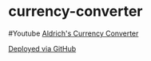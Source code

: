 # currency-converter

#Youtube 
[Aldrich's Currency Converter](https://youtu.be/UMq83P0rTHY)

[Deployed via GitHub](https://stradrich.github.io/currency-converter/)
